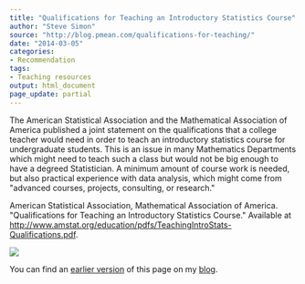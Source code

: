 ```yaml
---
title: "Qualifications for Teaching an Introductory Statistics Course"
author: "Steve Simon"
source: "http://blog.pmean.com/qualifications-for-teaching/"
date: "2014-03-05"
categories:
- Recommendation
tags:
- Teaching resources
output: html_document
page_update: partial
---
```


The American Statistical Association and the Mathematical Association of
America published a joint statement on the qualifications that a college
teacher would need in order to teach an introductory statistics course
for undergraduate students. This is an issue in many Mathematics
Departments which might need to teach such a class but would not be big
enough to have a degreed Statistician. A minimum amount of course work
is needed, but also practical experience with data analysis, which might
come from "advanced courses, projects, consulting, or
research."

<!---More--->

American Statistical Association, Mathematical Association of America.
"Qualifications for Teaching an Introductory Statistics Course."
Available at
<http://www.amstat.org/education/pdfs/TeachingIntroStats-Qualifications.pdf>.

![](http://www.pmean.com/new-images/14/qualifications-for-teaching01.png)

You can find an [earlier version][sim1] of this page on my [blog][sim2].

[sim1]: http://blog.pmean.com/qualifications-for-teaching/
[sim2]: http://blog.pmean.com